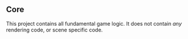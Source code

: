 ## Core

This project contains all fundamental game logic. It does not contain _any_ rendering code, or scene specific code. 

